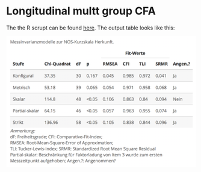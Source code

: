 # Longitudinal multt group CFA

The the R scrupt can be found [here](https://github.com/Zirkonium88/R-Stuff/blob/master/Dissertation/Long_MG_CFA.R). The output table looks like this:

![inline](/Dissertation/Sample_Table.png)
